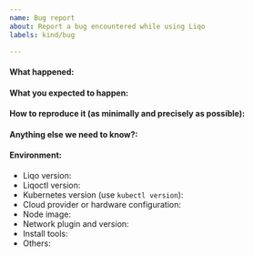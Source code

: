 ```yaml
---
name: Bug report
about: Report a bug encountered while using Liqo
labels: kind/bug

---
```


#### What happened:

#### What you expected to happen:

#### How to reproduce it (as minimally and precisely as possible):

#### Anything else we need to know?:

#### Environment:
- Liqo version:
- Liqoctl version:
- Kubernetes version (use `kubectl version`):
- Cloud provider or hardware configuration:
- Node image:
- Network plugin and version:
- Install tools:
- Others:
